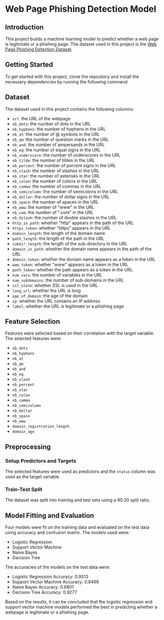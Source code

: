 # Web Page Phishing Detection Model

## Introduction
This project builds a machine learning model to predict whether a web page is legitimate or a phishing page. The dataset used in this project is the [Web Page Phishing Detection Dataset](https://www.kaggle.com/datasets/shashwatwork/web-page-phishing-detection-dataset).

## Getting Started
To get started with this project, clone the repository and install the necessary dependencies by running the following command:


## Dataset
The dataset used in this project contains the following columns:
- `url`: the URL of the webpage
- `nb_dots`: the number of dots in the URL
- `nb_hyphens`: the number of hyphens in the URL
- `nb_at`: the number of @ symbols in the URL
- `nb_qm`: the number of question marks in the URL
- `nb_and`: the number of ampersands in the URL
- `nb_eq`: the number of equal signs in the URL
- `nb_underscore`: the number of underscores in the URL
- `nb_tilde`: the number of tildes in the URL
- `nb_percent`: the number of percent signs in the URL
- `nb_slash`: the number of slashes in the URL
- `nb_star`: the number of asterisks in the URL
- `nb_colon`: the number of colons in the URL
- `nb_comma`: the number of commas in the URL
- `nb_semicolumn`: the number of semicolons in the URL
- `nb_dollar`: the number of dollar signs in the URL
- `nb_space`: the number of spaces in the URL
- `nb_www`: the number of "www" in the URL
- `nb_com`: the number of ".com" in the URL
- `nb_dslash`: the number of double slashes in the URL
- `http_in_path`: whether "http" appears in the path of the URL
- `https_token`: whether "https" appears in the URL
- `domain_length`: the length of the domain name
- `path_length`: the length of the path in the URL
- `subdir_length`: the length of the sub-directory in the URL
- `domain_in_path`: whether the domain name appears in the path of the URL
- `domain_token`: whether the domain name appears as a token in the URL
- `www_token`: whether "www" appears as a token in the URL
- `path_token`: whether the path appears as a token in the URL
- `num_vars`: the number of variables in the URL
- `num_subdomains`: the number of sub-domains in the URL
- `ssl_state`: whether SSL is used in the URL
- `long_url`: whether the URL is long
- `age_of_domain`: the age of the domain
- `ip`: whether the URL contains an IP address
- `label`: whether the URL is legitimate or a phishing page

## Feature Selection
Features were selected based on their correlation with the target variable. The selected features were:
- `nb_dots`
- `nb_hyphens`
- `nb_at`
- `nb_qm`
- `nb_and`
- `nb_eq`
- `nb_slash`
- `nb_percent`
- `nb_star`
- `nb_colon`
- `nb_comma`
- `nb_semicolumn`
- `nb_dollar`
- `nb_space`
- `nb_www`
- `domain_registration_length`
- `domain_age`

## Preprocessing
### Setup Predictors and Targets
The selected features were used as predictors and the `status` column was used as the target variable. 

### Train-Test Split
The dataset was split into training and test sets using a 80:20 split ratio.

## Model Fitting and Evaluation
Four models were fit on the training data and evaluated on the test data using accuracy and confusion matrix. The models used were:
- Logistic Regression
- Support Vector Machine
- Naive Bayes
- Decision Tree

The accuracies of the models on the test data were:
- Logistic Regression Accuracy: 0.9513
- Support Vector Machine Accuracy: 0.9496
- Naive Bayes Accuracy: 0.8801
- Decision Tree Accuracy: 0.9277

Based on the results, it can be concluded that the logistic regression and support vector machine models performed the best in predicting whether a webpage is legitimate or a phishing page.
